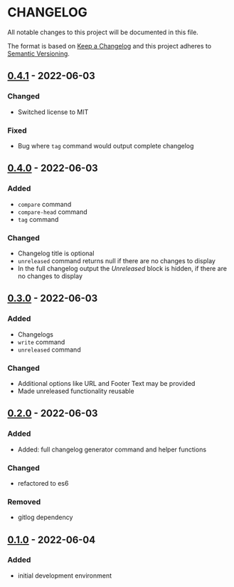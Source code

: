 # CHANGELOG

All notable changes to this project will be documented in this file.

The format is based on [Keep a Changelog](http://keepachangelog.com/)
and this project adheres to [Semantic Versioning](http://semver.org/).

## [0.4.1] - 2022-06-03
### Changed
- Switched license to MIT

### Fixed
- Bug where `tag` command would output complete changelog

## [0.4.0] - 2022-06-03
### Added
- `compare` command
- `compare-head` command
- `tag` command

### Changed
- Changelog title is optional
- `unreleased` command returns null if there are no changes to display
- In the full changelog output the *Unreleased* block is hidden, if there are no changes to display

## [0.3.0] - 2022-06-03
### Added
- Changelogs
- `write` command
- `unreleased` command

### Changed
- Additional options like URL and Footer Text may be provided
- Made unreleased functionality reusable

## [0.2.0] - 2022-06-03
### Added
- Added: full changelog generator command and helper functions

### Changed
- refactored to es6

### Removed
- gitlog dependency

## [0.1.0] - 2022-06-04
### Added
- initial development environment

[0.4.1]: https://github.com/ltakacs95/commitchangelog/compare/v0.4.0...v0.4.1
[0.4.0]: https://github.com/ltakacs95/commitchangelog/compare/v0.3.0...v0.4.0
[0.3.0]: https://github.com/ltakacs95/commitchangelog/compare/v0.2.0...v0.3.0
[0.2.0]: https://github.com/ltakacs95/commitchangelog/compare/v0.1.0...v0.2.0
[0.1.0]: https://github.com/ltakacs95/commitchangelog/releases/tag/v0.1.0
